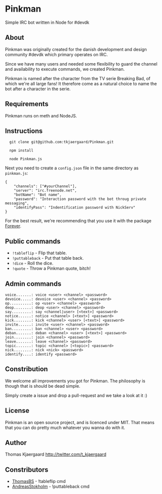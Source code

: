 Pinkman
=======

Simple IRC bot written in Node for #devdk

## About

Pinkman was originally created for the danish development and design community #devdk which primary operates on IRC.

Since we have many users and needed some flexibility to guard the channel and availability to execute commands, we created Pinkman.

Pinkman is named after the character from the TV serie Breaking Bad, of which we're all large fans!
It therefore come as a natural choice to name the bot after a character in the serie.

## Requirements

Pinkman runs on meth and NodeJS.

## Instructions

```
  git clone git@github.com:tkjaergaard/Pinkman.git

  npm install

  node Pinkman.js
````

Next you need to create a `config.json` file in the same directory as `pinkman.js`:

    {
        "channels": ["#yourChannel"],
        "server": "irc.freenode.net",
        "botName": "Bot name",
        "password": "Interaction password with the bot throug private messaging",
        "identifyPass": "Indentification password with NickServ"
    }

For the best result, we're recommending that you use it with the package [Forever](https://npmjs.org/package/forever).

## Public commands

* `!tableflip` - Flip that table.
* `!puttableback` - Put that table back.
* `!dice` - Roll the dice.
* `!quote` - Throw a Pinkman quote, bitch!

## Admin commands

    voice.......: voice <user> <channel> <password>
    devoice.....: devoice <user> <channel> <password>
    op..........: op <user> <channel> <password>
    deop........: deop <user> <channel> <password>
    say.........: say <channel|user> [<text>] <password>
    notice......: notice <channel> [<text>] <password>
    kick........: kick <channel> <user> [<text>] <password>
    invite......: invite <user> <channel> <password>
    ban.........: ban <channel> <user> <password>
    deban.......: deban <channel> <user> [<text>] <password>
    join........: join <channel> <password>
    leave.......: leave <channel> <password>
    topic.......: topic <channel> [<topic>] <password>
    nick........: nick <nick> <password>
    identify....: identify <password>

## Constribution

We welcome all improvements you got for Pinkman. The philosophy is though that is should be dead simple.

Simply create a issue and drop a pull-request and we take a look at it :)

## License

Pinkman is an open source project, and is licenced under MIT. That means that you can do pretty much whatever you wanna do with it.

## Author

Thomas Kjaergaard
http://twitter.com/t_kjaergaard

## Constributors

* [ThomasBS](https://github.com/ThomasBS) - !tableflip cmd
* [AndreasStokholm](https://github.com/AndreasStokholm) - !puttableback cmd

